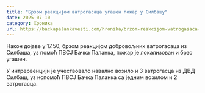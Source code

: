 ```yaml
---
title: "Брзом реакцијом ватрогасаца угашен пожар у Силбашу"
date: 2025-07-10
category: Хроника
url: https://backapalankavesti.com/hronika/brzom-reakcijom-vatrogasaca-ugasen-pozar-u-silbasu/
---
```


Након дојаве у 17.50, брзом реакцијом добровољних ватрогасаца из Силбаша, уз помоћ ПВСЈ Бачка Паланка, пожар је локализован и брзо угашен.

У интрервенцији је учествовало навално возило и 3 ватрогасца из ДВД Силбаш, уз испомоћ ПВСЈ Бачка Паланка са једним возилом и 2 ватрогасца.
